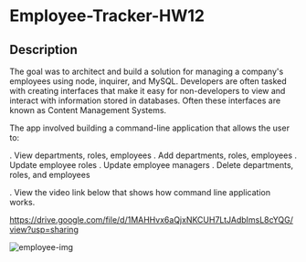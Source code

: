 # Employee-Tracker-HW12

## Description

The goal was to architect and build a solution for managing a company's employees using node, inquirer, and MySQL. Developers are often tasked with creating interfaces that make it easy for non-developers to view and interact with information stored in databases. Often these interfaces are known as Content Management Systems.

The app involved building a command-line application that allows the user to:

. View departments, roles, employees
. Add departments, roles, employees
. Update employee roles
. Update employee managers
. Delete departments, roles, and employees

. View the video link below that shows how command line application works.

https://drive.google.com/file/d/1MAHHvx6aQjxNKCUH7LtJAdbImsL8cYQG/view?usp=sharing




![employee-img](https://user-images.githubusercontent.com/60679626/98591052-8eb22880-2284-11eb-98e1-a2579be38c61.PNG)
